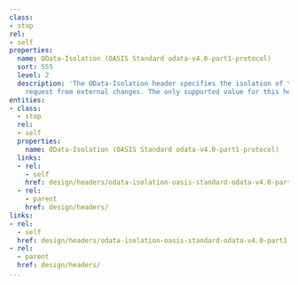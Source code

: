 ```yaml
---
class:
- stop
rel:
- self
properties:
  name: OData-Isolation (OASIS Standard odata-v4.0-part1-protocol)
  sort: 555
  level: 2
  description: 'The OData-Isolation header specifies the isolation of the current
    request from external changes. The only supported value for this header is snapshot. '
entities:
- class:
  - stop
  rel:
  - self
  properties:
    name: OData-Isolation (OASIS Standard odata-v4.0-part1-protocol)
  links:
  - rel:
    - self
    href: design/headers/odata-isolation-oasis-standard-odata-v4.0-part1-protocol.md
  - rel:
    - parent
    href: design/headers/
links:
- rel:
  - self
  href: design/headers/odata-isolation-oasis-standard-odata-v4.0-part1-protocol.md
- rel:
  - parent
  href: design/headers/
...
```

